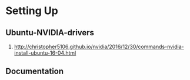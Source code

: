 # Setting Up

## Ubuntu-NVIDIA-drivers

1. http://christopher5106.github.io/nvidia/2016/12/30/commands-nvidia-install-ubuntu-16-04.html


## Documentation
